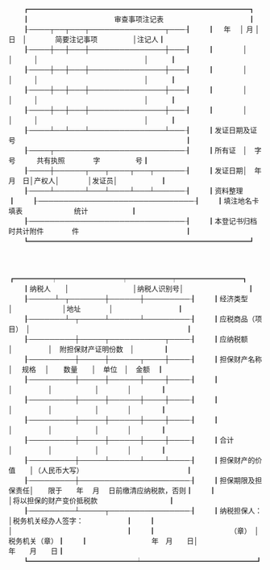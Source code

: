 
 


　
　　┏━━━━━━━━━━━━━━━━━━━━━━━━━━━━━━━┓
　　┃　　　　　　　　　　　　审查事项注记表　　　　　　　　　　　　┃
　　┠────┬──┬───┬───────────────┬───┨
　　┃　 年　 │ 月 │　日　│　　　　简要注记事项　　　　　│注记人┃
　　┠────┼──┼───┼───────────────┼───┨
　　┃　　　　│　　│　　　│　　　　　　　　　　　　　　　│　　　┃
　　┠────┼──┼───┼───────────────┼───┨
　　┃　　　　│　　│　　　│　　　　　　　　　　　　　　　│　　　┃
　　┠────┼──┼───┼───────────────┼───┨
　　┃　　　　│　　│　　　│　　　　　　　　　　　　　　　│　　　┃
　　┠────┼──┼───┼───────────────┼───┨
　　┃　　　　│　　│　　　│　　　　　　　　　　　　　　　│　　　┃
　　┠────┴──┴───┴───────────────┴───┨
　　┃发证日期及证号　　　　　　　　　　　　　　　　　　　　　　　　┃
　　┠────┬──────────────────────────┨
　　┃所有证　│　字　　　　　号　　　共有执照　　　　字　　　　　号┃
　　┠────┼──────┬───┬────┬───┬──────┨
　　┃发证日期│　年　月　日│产权人│　　　　│发证员│　　　　　　┃
　　┠────┴──────┴───┴────┴───┴──────┨
　　┃资料整理　　　　　　　　　　　　　　　　　　　　　　　　　　　┃
　　┠───────────────────────────────┨
　　┃填注地名卡　　　　　　　　 填表　　　　　　　 统计　　　　　　┃
　　┠───────────────────────────────┨
　　┃本登记书归档时共计附件　　　　件　　　　　　　　　　　　　　　┃
　　┗━━━━━━━━━━━━━━━━━━━━━━━━━━━━━━━┛
　　

　　
　　┏━━━━━┯━━━━━━━━━┯━━━━━━┯━━━━━━━━━┓
　　┃纳税人　　│　　　　　　　　　│纳税人识别号│　　　　　　　　　┃
　　┠─────┴─┬───────┼──────┼─────────┨
　　┃经济类型　　　│　　　　　　　│地址　　　　│　　　　　　　　　┃
　　┠───────┴─┬─────┴──────┴─────────┨
　　┃应税商品（项目）　│　　　　　　　　　　　　　　　　　　　　　　┃
　　┠─────────┼─────┬───────────┬────┨
　　┃应纳税额　　　　　│　　　　　│　附担保财产证明份数　│　　　　┃
　　┠─────────┼─────┼──────┬────┼────┨
　　┃担保财产名称　　　│　 规格　 │　　数量　　│　单位　│　金额　┃
　　┠─────────┼─────┼──────┼────┼────┨
　　┃　　　　　　　　　│　　　　　│　　　　　　│　　　　│　　　　┃
　　┠─────────┼─────┼──────┼────┼────┨
　　┃　　　　　　　　　│　　　　　│　　　　　　│　　　　│　　　　┃
　　┠─────────┼─────┼──────┼────┼────┨
　　┃　　　　　　　　　│　　　　　│　　　　　　│　　　　│　　　　┃
　　┠─────────┼─────┼──────┼────┼────┨
　　┃合计　　　　　　　│　　　　　│　　　　　　│　　　　│　　　　┃
　　┠─────────┼─────┴──────┴────┴────┨
　　┃担保财产的价值　　│（人民币大写）　　　　　　　　　　　　　　　┃
　　┠─────────┼──────────────────────┨
　　┃担保期限及担保责任│　　限于　　年　 月　 日前缴清应纳税款，否则┃
　　┃　　　　　　　　　│将以担保的财产变价抵税款　　　　　　　　　　┃
　　┠─────────┴─────┬────────────────┨
　　┃纳税担保人：　　　　　　　　　│税务机关经办人签字：　　　　　　┃
　　┃　　　　　　　　　　　　　　　│　　　　　　　　　　　　　　　　┃
　　┃　　　　　　　　　　　（章）　│　　　　　　　　　税务机关（章）┃
　　┃　　　　　　　　　年　月　　日│　　　　　　　　　年　　月　　日┃
　　┗━━━━━━━━━━━━━━━┷━━━━━━━━━━━━━━━━┛
　　


 


 

 
 
 
 
 
  


  
 

  


  


  
 
 
 
 

